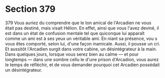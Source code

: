 # Section 379

379
Vous auriez du comprendre que le  ton amical de l'Arcadien ne
vous était pas destiné, mais visait Hélion. En effet, ainsi que vous
l'avez deviné, il est dans un état de confusion mentale tel que
quiconque lui apparaît comme un ami est  à ses yeux un véritable
ami. En niant sa présence, vou s vous êtes comporté, selon lui,
d'une façon inamicale. Aussi, il pousse un cri. Et aussitôt
l'Arcadien surgit dans votre cabine, un désintégrateur  à la main.
Dans quelques jours, lorsque vous serez bien au calme — et pour
longtemps — dans une sombre cellu le d'une prison d'Arcadion,
vous aurez le temps de réfléchir, et de vous demander pourquoi
cet Arcadien possédait un désintégrateur.